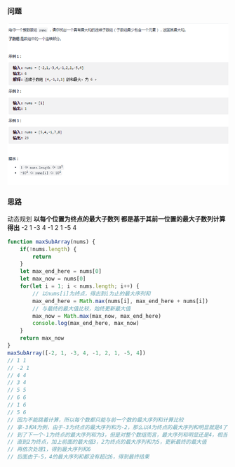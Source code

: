 ### 问题
![](https://raw.githubusercontent.com/heyach/blog/main/images/leetcode/maxSubArray.png)

### 思路
动态规划
**以每个位置为终点的最大子数列 都是基于其前一位置的最大子数列计算得出**
-2 1 -3 4 -1 2 1 -5 4

```js
function maxSubArray(nums) {
    if(!nums.length) {
        return
    }
    let max_end_here = nums[0]
    let max_now = nums[0]
    for(let i = 1; i < nums.length; i++) {
        // 以nums[i]为终点，得出到i为止的最大序列和
        max_end_here = Math.max(nums[i], max_end_here + nums[i])
        // 与最终的最大值比较，始终更新最大值
        max_now = Math.max(max_now, max_end_here)
        console.log(max_end_here, max_now)
    }
    return max_now
}
maxSubArray([-2, 1, -3, 4, -1, 2, 1, -5, 4])
// 1 1
// -2 1
// 4 4
// 3 4
// 5 5
// 6 6
// 1 6
// 5 6
// 因为不能跳着计算，所以每个数都只能与前一个数的最大序列和计算比较
// 拿-3和4为例，由于-3为终点的最大序列和为-2，那么以4为终点的最大序列和明显就是4了（4 > 4 + -2），舍弃前面的值（前面的值都是累赘了），相当于从4开始
// 到了下一个-1为终点的最大序列和为3，但是对整个数组而言，最大序列和明显还是4，相当于自己是累赘，去掉自己
// 直到2为终点，加上前面的最大值3，2为终点的最大序列和为5，更新最终的最大值
// 再依次处理1，得到最大序列和6
// 后面由于-5，4的最大序列和都没有超过6，得到最终结果
```


